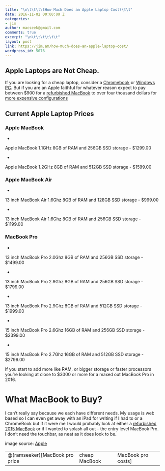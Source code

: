 ```yaml
---
title: "\n\t\t\t\tHow Much Does an Apple Laptop Cost?\t\t"
date: 2016-11-02 00:00:00 Z
categories:
- jim
author: macseek@gmail.com
comments: true
excerpt: "\n\t\t\t\t\t\t"
layout: post
link: https://jim.am/how-much-does-an-apple-laptop-cost/
wordpress_id: 5076
---
```


## Apple Laptops are Not Cheap.




If you are looking for a cheap laptop, consider a [Chromebook](http://amzn.to/2enBBTn) or [Windows PC](http://amzn.to/2f0V9ey). But if you are an Apple faithful for whatever reason expect to pay between $900 for a [refurbished MacBook](http://amzn.to/2enwMtq) to over four thousand dollars for [more expensive configurations](http://amzn.to/2enwMtq)




## Current Apple Laptop Prices




### Apple MacBook






  * 


Apple MacBook 1.1GHz 8GB of RAM and 256GB SSD storage - $1299.00





  * 


Apple MacBook 1.2GHz 8GB of RAM and 512GB SSD storage - $1599.00







### Apple MacBook Air






  * 


13 inch MacBook Air 1.6Ghz 8GB of RAM and 128GB SSD storage - $999.00





  * 


13 inch MacBook Air 1.6Ghz 8GB of RAM and 256GB SSD storage - $1199.00







### MacBook Pro






  * 


13 inch MacBook Pro 2.0Ghz 8GB of RAM and 256GB SSD storage - $1499.00





  * 


13 inch MacBook Pro 2.9Ghz 8GB of RAM and 256GB SSD storage - $1799.00





  * 


13 inch MacBook Pro 2.9Ghz 8GB of RAM and 512GB SSD storage - $1999.00





  * 


15 inch MacBook Pro 2.6Ghz 16GB of RAM and 256GB SSD storage - $2399.00





  * 


15 inch MacBook Pro 2.7Ghz 16GB of RAM and 512GB SSD storage - $2799.00







If you start to add more like RAM, or bigger storage or faster processors you’re looking at close to $3000 or more for a maxed out MacBook Pro in 2016.




# What MacBook to Buy?




I can’t really say because we each have different needs. My usage is web based so I can even get away with an iPad for writing if I had to or a ChromeBook but if it were me I would probably look at either a [refurbished 2015 MacBook](http://amzn.to/2enwMtq) or if I wanted to splash all out - the entry level MacBook Pro. I don’t need the touchbar, as neat as it does look to be.




image source: [Apple](http://www.apple.com)


<table >
<tbody >
<tr >

<td >@(ramseeker)[MacBook pro price

</td>

<td >cheap MacBook

</td>

<td >MacBook pro costs]

</td>
</tr>
</tbody>
</table>
		
